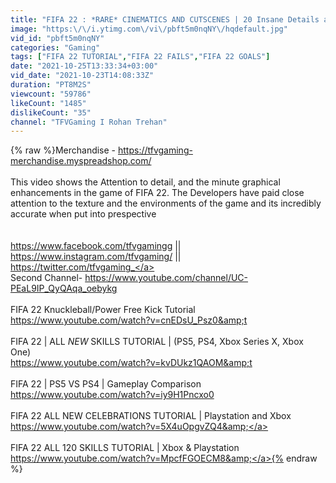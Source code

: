 ```yaml
---
title: "FIFA 22 : *RARE* CINEMATICS AND CUTSCENES | 20 Insane Details and Features!"
image: "https:\/\/i.ytimg.com\/vi\/pbft5m0nqNY\/hqdefault.jpg"
vid_id: "pbft5m0nqNY"
categories: "Gaming"
tags: ["FIFA 22 TUTORIAL","FIFA 22 FAILS","FIFA 22 GOALS"]
date: "2021-10-25T13:33:34+03:00"
vid_date: "2021-10-23T14:08:33Z"
duration: "PT8M2S"
viewcount: "59786"
likeCount: "1485"
dislikeCount: "35"
channel: "TFVGaming I Rohan Trehan"
---
```

{% raw %}Merchandise  - <a rel="nofollow" target="blank" href="https://tfvgaming-merchandise.myspreadshop.com/">https://tfvgaming-merchandise.myspreadshop.com/</a><br /><br />This video shows the Attention to detail, and the minute graphical enhancements in the game of FIFA 22. The Developers have paid close attention to the texture and the environments of the game and its incredibly accurate when put into prespective<br /><br /><br /><a rel="nofollow" target="blank" href="https://www.facebook.com/tfvgamingg">https://www.facebook.com/tfvgamingg</a> || <a rel="nofollow" target="blank" href="https://www.instagram.com/tfvgaming/">https://www.instagram.com/tfvgaming/</a> || <a rel="nofollow" target="blank" href="https://twitter.com/tfvgaming_">https://twitter.com/tfvgaming_</a><br />Second Channel- <a rel="nofollow" target="blank" href="https://www.youtube.com/channel/UC-PEaL9IP_QyQAqa_oebykg">https://www.youtube.com/channel/UC-PEaL9IP_QyQAqa_oebykg</a><br /><br />FIFA 22 Knuckleball/Power Free Kick Tutorial<br /><a rel="nofollow" target="blank" href="https://www.youtube.com/watch?v=cnEDsU_Psz0&amp;t">https://www.youtube.com/watch?v=cnEDsU_Psz0&amp;t</a><br /><br />FIFA 22 | ALL *NEW* SKILLS TUTORIAL | (PS5, PS4, Xbox Series X, Xbox One)<br /><a rel="nofollow" target="blank" href="https://www.youtube.com/watch?v=kvDUkz1QAOM&amp;t">https://www.youtube.com/watch?v=kvDUkz1QAOM&amp;t</a><br /><br />FIFA 22 | PS5 VS PS4 | Gameplay Comparison<br /><a rel="nofollow" target="blank" href="https://www.youtube.com/watch?v=iy9H1Pncxo0">https://www.youtube.com/watch?v=iy9H1Pncxo0</a><br /><br />FIFA 22 ALL NEW CELEBRATIONS TUTORIAL | Playstation and Xbox<br /><a rel="nofollow" target="blank" href="https://www.youtube.com/watch?v=5X4uOpgvZQ4&amp;">https://www.youtube.com/watch?v=5X4uOpgvZQ4&amp;</a><br /><br />FIFA 22 ALL 120 SKILLS TUTORIAL | Xbox &amp; Playstation<br /><a rel="nofollow" target="blank" href="https://www.youtube.com/watch?v=MpcfFGOECM8&amp;">https://www.youtube.com/watch?v=MpcfFGOECM8&amp;</a>{% endraw %}
